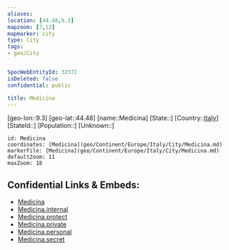 ```yaml
---
aliases: 
location: [44.48,9.3]
mapzoom: [7,12] 
mapmarker: city 
type: City
tags:
- geo/City


SpocWebEntityId: 32372
isDeleted: false
confidential: public

title: Medicina
---
```

[geo-lon::9.3]
[geo-lat::44.48]
[name::Medicina]
[State::]
[Country::[Italy](geo/Continent/Europe/Italy.md)]
[StateId::]
[Population::]
[Unknown::]


```leaflet
id: Medicina
coordinates: [Medicina](geo/Continent/Europe/Italy/City/Medicina.md)
markerFile: [Medicina](geo/Continent/Europe/Italy/City/Medicina.md)
defaultZoom: 11 
maxZoom: 18
```


## Confidential Links & Embeds: 
- [Medicina](../../../../../../_public/geo/Continent/Europe/Italy/City/Medicina.md) 
- [Medicina.internal](../../../../../../_internal/geo/Continent/Europe/Italy/City/Medicina.internal.md) 
- [Medicina.protect](../../../../../../_protect/geo/Continent/Europe/Italy/City/Medicina.protect.md) 
- [Medicina.private](../../../../../../_private/geo/Continent/Europe/Italy/City/Medicina.private.md) 
- [Medicina.personal](../../../../../../_personal/geo/Continent/Europe/Italy/City/Medicina.personal.md) 
- [Medicina.secret](../../../../../../_secret/geo/Continent/Europe/Italy/City/Medicina.secret.md) 
